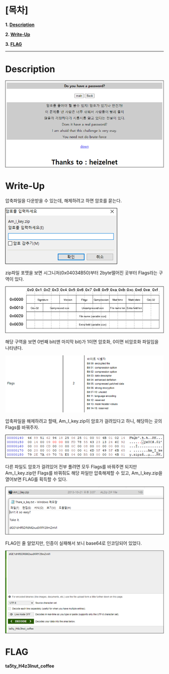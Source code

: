 # [목차]
**1. [Description](#Description)**

**2. [Write-Up](#Write-Up)**

**3. [FLAG](#FLAG)**


***


# **Description**

![](images/2022-01-03-03-00-49.png)


# **Write-Up**

압축파일을 다운받을 수 있는데, 해제하려고 하면 암호를 묻는다.

![](images/2022-01-03-03-01-02.png)

zip파일 포맷을 보면 시그니처(0x04034B50)부터 2byte떨어진 곳부터 Flags라는 구역이 있다.

![](images/2022-01-03-03-01-05.png)

해당 구역을 보면 0번째 bit(맨 마지막 bit)가 1이면 암호화, 0이면 비암호화 파일임을 나타낸다.

![](images/2022-01-03-03-02-46.png)

압축파일을 해제하려고 할때, Am_I_key.zip이 암호가 걸려있다고 하니, 해당하는 곳의 Flags를 바꿔주자.

![](images/2022-01-03-03-02-50.png)

다른 파일도 암호가 걸려있어 전부 풀려면 모두 Flags를 바꿔주면 되지만 Am_I_key.zip만 Flags를 바꿔줘도 해당 파일만 압축해제할 수 있고, Am_I_key.zip을 열어보면 FLAG를 획득할 수 있다.

![](images/2022-01-03-03-02-54.png)

FLAG인 줄 알았지만, 인증이 실패해서 보니 base64로 인코딩되어 있었다.

![](images/2022-01-03-03-03-00.png)


# **FLAG**

**ta5ty_H4z3lnut_coffee**